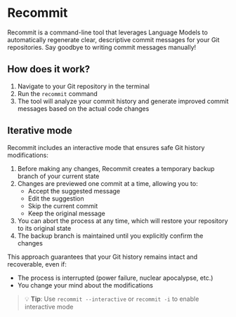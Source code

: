 # Recommit

Recommit is a command-line tool that leverages Language Models to automatically regenerate clear, descriptive commit messages for your Git repositories. Say goodbye to writing commit messages manually!

## How does it work?

1. Navigate to your Git repository in the terminal
2. Run the `recommit` command
3. The tool will analyze your commit history and generate improved commit messages based on the actual code changes

## Iterative mode

Recommit includes an interactive mode that ensures safe Git history modifications:

1. Before making any changes, Recommit creates a temporary backup branch of your current state
2. Changes are previewed one commit at a time, allowing you to:
   - Accept the suggested message
   - Edit the suggestion
   - Skip the current commit
   - Keep the original message
3. You can abort the process at any time, which will restore your repository to its original state
4. The backup branch is maintained until you explicitly confirm the changes

This approach guarantees that your Git history remains intact and recoverable, even if:

- The process is interrupted (power failure, nuclear apocalypse, etc.)
- You change your mind about the modifications

> 💡 **Tip**: Use `recommit --interactive` or `recommit -i` to enable interactive mode
